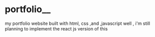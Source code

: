 # portfolio__
my portfolio website built with html, css ,and ,javascript
well , i'm still planning to implement the react js version of this


